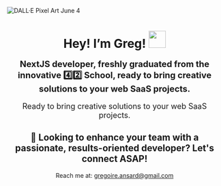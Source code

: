 ![DALL·E Pixel Art June 4](https://github.com/iamgrg/iamgrg/assets/80717523/5e729be4-2429-461e-ab20-d18515b4a3b0)

<div align="center">

<h1>Hey! I’m Greg! <img src="https://github.com/iamgrg/iamgrg/assets/80717523/eb2af961-4bdc-4074-a70b-6a846d8a5840" width="40" height="40"></h1>

<p><strong style="font-size: 20px;">NextJS developer, freshly graduated from the innovative 4️⃣2️⃣ School, ready to bring creative solutions to your web SaaS projects.</strong></p>

<p style="font-size: 18px;">Ready to bring creative solutions to your web SaaS projects.</p>

<h2> 👀 Looking to enhance your team with a passionate, results-oriented developer? Let's connect ASAP!</h2>

<p> Reach me at: <a href="mailto:gregoire.ansard@gmail.com">gregoire.ansard@gmail.com</a></p>

</div>
